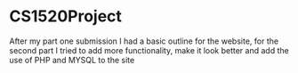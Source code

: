 # CS1520Project

After my part one submission I had a basic outline for the website, for the second part I tried to add more functionality,
make it look better and add the use of PHP and MYSQL to the site
